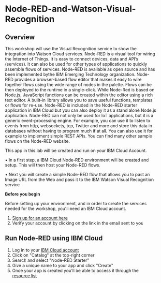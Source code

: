 # Node-RED-and-Watson-Visual-Recognition

## Overview 

This workshop will use the Visual Recognition service to show the integration into Watson Cloud services.
Node-RED is a visual tool for wiring the Internet of Things. It is easy to connect devices, data and API’s (services). It can also be used for other types of applications to quickly assemble flows of services.
Node-RED is available as open source and has been implemented bythe IBM Emerging Technology organization. Node-RED provides a
browser-based flow editor that makes it easy to wire together flows using the wide range of nodes in the palette. Flows can be then deployed to the runtime in a single-click. While Node-Red is based on Node.js, JavaScript functions can be created within the editor using a rich text editor. A built-in library allows you to save useful functions, templates or flows for re-use.
Node-RED is included in the Node-RED starter application in IBM Cloud but you can also deploy it as a stand alone Node.js application. Node-RED can not only be used for IoT applications, but it is a generic event-processing engine. For example, you can use it to listen to events from http, websockets, tcp, Twitter and more and store this data in databases without having to program much if at all. You can also use it for example to implement simple REST APIs. You can find many other sample flows on the Node-RED website.

This app in this lab will be created and run on your IBM Cloud Account.

• In a first step, a IBM Cloud Node-RED environment will be created and setup. This will then host your Node-RED flows.

• Next you will create a simple Node-RED flow that allows you to past an Image URL from the Web and pass it to the IBM Watson Visual Recognition service

**Before you begin**

Before setting up your environment, and in order to create the services needed for the workshop, you'll need an IBM Cloud account. 

1. [Sign up for an account here](https://cloud.ibm.com/registration)
2. Verify your account by clicking on the link in the email sent to you

## Run Node-RED using IBM Cloud

1. Log in to your [IBM Cloud account](http://cloud.ibm.com)
2. Click on "Catalog" at the top-right corner
3. Search and select "Node-RED Starter" 
4. Give a unique name to your app and click "Create"
5. Once your app is created you'll be able to access it through the [resource list](https://cloud.ibm.com/resources)
